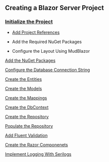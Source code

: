 ## Creating a Blazor Server Project

### [Initialize the Project](ProjectSetup.MD)

* [Add Project References](ProjectSetup.MD#AddProjectReferences)

* Add the Required NuGet Packages

* Configure the Layout Using MudBlazor

[Add the NuGet Packages](ProjectSetup.MD)

[Configure the Database Connection String](ProjectSetup.MD)

[Create the Entities](ProjectSetup.MD)

[Create the Models](ProjectSetup.MD)

[Create the Mappings](ProjectSetup.MD)

[Create the DbContext](ProjectSetup.MD)

[Create the Repository](ProjectSetup.MD)

[Populate the Repository](ProjectSetup.MD)

[Add Fluent Validation](ProjectSetup.MD)

[Create the Razor Componenets](ProjectSetup.MD)

[Implement Logging With Serilogs](ProjectSetup.MD)

